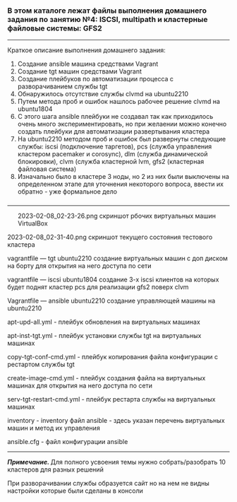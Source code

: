 <h3>В этом каталоге лежат файлы выполнения домашнего задания по занятию №4:
ISCSI, multipath и кластерные файловые системы: GFS2</h3>
<hr>
<hr4>Краткое описание выполнения домашнего задания:</h4>
<ol><li>Создание ansible машина средствами Vagrant</li>
<li>Создание tgt машин средствами Vagrant</li>
<li>Создание плейбуков по автоматизации процесса с разворачиванием службы tgt</li>
<li>Обнаружилось отсутствие службы clvmd на ubuntu2210</li>
<li>Путем метода проб и ошибок нашлось рабочее решение clvmd на ubuntu1804</li>
<li>С этого шага ansible плейбуки не создавал так как приходилось очень много экспериментировать, но при желаении можно конечно создать плейбуки для автоматизации развертывания кластера</li>
<li>На ubuntu2210 методом проб и ошибок был развернуты следующие службы: iscsi (подключение таргетов), pcs (служба управления кластером pacemaker и corosync), dlm (служба динамической блокировки), clvm (служба кластерной lvm, gfs2 (кластерная файловая система)</li>
<li>Изначально было в кластере 3 ноды, но 2 из них были выключены на определенном этапе для уточнения некоторого вопроса, ввести их обратно - уже формальное дело</li>
</ol>


<h3></h3>
<hr>
<ol><p>2023-02-08_02-23-26.png скриншот рбочих виртуальных машин VirtualBox</p></ol>
<p>2023-02-08_02-31-40.png скриншот текущего состояния тестового кластера</p>
<p>vagrantfile — tgt ubuntu2210 создание виртуальных машин с доп диском на борту для открытия на него доступа по сети</p>
<p>vagrantfile — iscsi ubuntu1804 создание 3-х iscsi клиентов на которых будет поднят кластер pcs для реализации gfs2 поверх clvm</p>
<p>Vagrantfile — ansible ubuntu2210 создание управляющей машины на ubuntu2210</p>
<p>apt-upd-all.yml -  плейбук обновления на виртуальных машинах<p>
<p>apt-inst-tgt.yml - плейбук установки службы tgt на виртуальных машинах </p>
<p>copy-tgt-conf-cmd.yml - плейбук копирования файла конфигурации с рестартом службы tgt</p>
<p>create-image-cmd.yml  - плейбук создания файла на виртуальных машинах для открытия на него доступа по сети </p>
<p>serv-tgt-restart-cmd.yml - плейбук рестарта службы на виртуальных машинах</p>
<p>inventory - inventory файл ansible - здесь указан перечень виртуальных машин и метод их управления</p>
<p>ansible.cfg - файл конфигурации ansible</p>
<hr>
<p><i><b>Примечание. </b></i>Для полного усвоения темы нужно собрать/разобрать 10 кластеров для разных решений</p>
<p>При разворачивании службы образуется сайт но на нем не видны настройки которые были сделаны в консоли</p>

